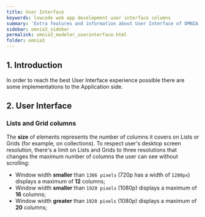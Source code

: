 ```yaml
---
title: User Interface
keywords: lowcode web app development user interface columns
summary: 'Extra features and information about User Interface of OMNIA Platform.'
sidebar: omnia3_sidebar
permalink: omnia3_modeler_userinterface.html
folder: omnia3
---
```


## 1. Introduction

In order to reach the best User Interface experience possible there are some implementations to the Application side.

## 2. User Interface

### Lists and Grid columns

The **size** of elements represents the number of columns it covers on Lists or Grids (for example, on collections).
To respect user's desktop screen resolution, there's a limit on Lists and Grids to three resolutions that changes the maximum number of columns the user can see without scrolling:

- Window width **smaller** than `1366 pixels` (720p has a width of `1280px`) displays a maximum of **12** columns;
- Window width **smaller** than `1920 pixels` (1080p) displays a maximum of **16** columns;
- Window width **greater** than `1920 pixels` (1080p) displays a maximum of **20** columns;
